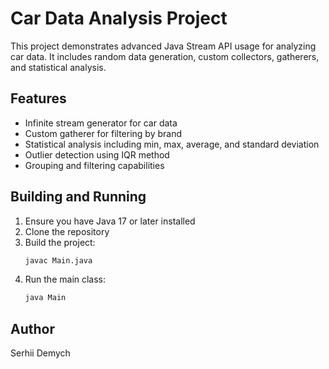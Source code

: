 # Car Data Analysis Project

This project demonstrates advanced Java Stream API usage for analyzing car data. It includes random data generation, custom collectors, gatherers, and statistical analysis.

## Features
- Infinite stream generator for car data
- Custom gatherer for filtering by brand
- Statistical analysis including min, max, average, and standard deviation
- Outlier detection using IQR method
- Grouping and filtering capabilities

## Building and Running
1. Ensure you have Java 17 or later installed
2. Clone the repository
3. Build the project:
   ```bash
   javac Main.java
   ```
4. Run the main class:
   ```bash
   java Main
   ```

## Author
Serhii Demych
